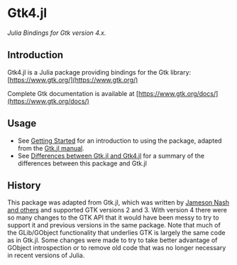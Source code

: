 # Gtk4.jl

*Julia Bindings for Gtk version 4.x.*

## Introduction

Gtk4.jl is a Julia package providing bindings for the Gtk library: [https://www.gtk.org/](https://www.gtk.org/)

Complete Gtk documentation is available at [https://www.gtk.org/docs/](https://www.gtk.org/docs/)

## Usage

  * See [Getting Started](@ref) for an introduction to using the package, adapted from the [Gtk.jl manual](https://juliagraphics.github.io/Gtk.jl/latest/).
  * See [Differences between Gtk.jl and Gtk4.jl](@ref) for a summary of the differences between this package and Gtk.jl

## History

This package was adapted from Gtk.jl, which was written by [Jameson Nash and others](https://github.com/JuliaGraphics/Gtk.jl/contributors) and supported GTK versions 2 and 3. With version 4 there were so many changes to the GTK API that it would have been messy to try to support it and previous versions in the same package. Note that much of the GLib/GObject functionality that underlies GTK is largely the same code as in Gtk.jl. Some changes were made to try to take better advantage of GObject introspection or to remove old code that was no longer necessary in recent versions of Julia.
